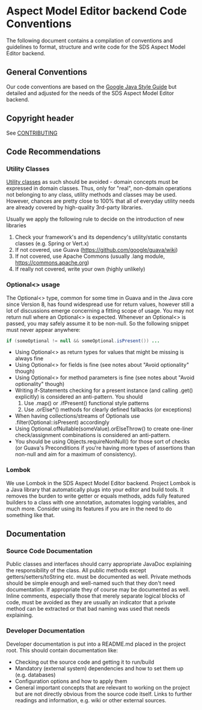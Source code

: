 # Aspect Model Editor backend Code Conventions
The following document contains a compilation of conventions and guidelines to format, structure and write code for the
SDS Aspect Model Editor backend.

## General Conventions
Our code conventions are based on the [Google Java Style Guide](https://google.github.io/styleguide/javaguide.html) but
detailed and adjusted for the needs of the SDS Aspect Model Editor backend.

## Copyright header
See [CONTRIBUTING](CONTRIBUTING.md)

## Code Recommendations

### Utility Classes
[Utility classes](https://wiki.c2.com/?UtilityClasses) as such should be avoided - domain concepts must be expressed in domain classes.
Thus, only for "real", non-domain operations not belonging to any class, utility methods and classes may be used.
However, chances are pretty close to 100% that all of everyday utility needs are already covered by high-quality
3rd-party libraries.

Usually we apply the following rule to decide on the introduction of new libraries
1. Check your framework's and its dependency's utility/static constants classes (e.g. Spring or Vert.x)
2. If not covered, use Guava (https://github.com/google/guava/wiki)
3. If not covered, use Apache Commons (usually .lang module, https://commons.apache.org)
4. If really not covered, write your own (highly unlikely)

### Optional<> usage
The Optional<> type, common for some time in Guava and in the Java core since Version 8, has found widespread use for
return values, however still a lot of discussions emerge concerning a fitting scope of usage.
You may not return null where an Optional<> is expected.
Whenever an Optional<> is passed, you may safely assume it to be non-null.
So the following snippet must never appear anywhere:
```java
if (someOptional != null && someOptional.isPresent()) ...
```

* Using Optional<> as return types for values that might be missing is always fine
* Using Optional<> for fields is fine (see notes about "Avoid optionality" though)
* Using Optional<> for method parameters is fine (see notes about "Avoid optionality" though)
* Writing if-Statements checking for a present instance (and calling .get() explicitly) is considered an anti-pattern. You should
    1. Use .map() or .ifPresent() functional style patterns
    2. Use .orElse*() methods for clearly defined fallbacks (or exceptions)
* When having collections/streams of Optionals use .filter(Optional::isPresent) accordingly
* Using Optional.ofNullable(someValue).orElseThrow() to create one-liner check/assignment combinations is considered an anti-pattern.
* You should be using Objects.requireNonNull() for those sort of checks (or Guava's Preconditions if you're having more types of assertions than non-null and aim for a maximum of consistency).

### Lombok
We use Lombok in the SDS Aspect Model Editor backend.
Project Lombok is a Java library that automatically plugs into your editor and build tools.
It removes the burden to write getter or equals methods, adds fully featured builders to a class with one annotation,
automates logging variables, and much more.
Consider using its features if you are in the need to do something like that.

## Documentation

### Source Code Documentation
Public classes and interfaces should carry appropriate JavaDoc explaining the responsibility of the class.
All public methods except getters/setters/toString etc. must be documented as well.
Private methods should be simple enough and well-named such that they don't need documentation. If appropriate they of
course may be documented as well. Inline comments, especially those that merely separate logical blocks of code, must be
avoided as they are usually an indicator that a private method can be extracted or that bad naming was used that needs
explaining.

### Developer Documentation
Developer documentation is put into a README.md placed in the project root. This should contain documentation like:
* Checking out the source code and getting it to run/build
* Mandatory (external system) dependencies and how to set them up (e.g. databases)
* Configuration options and how to apply them
* General important concepts that are relevant to working on the project but are not directly obvious from the source code
  itself. Links to further readings and information, e.g. wiki or other external sources.
